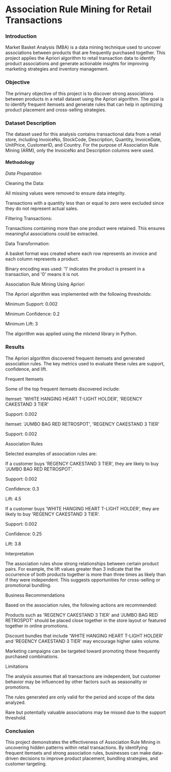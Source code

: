 # Association Rule Mining for Retail Transactions

### Introduction

Market Basket Analysis (MBA) is a data mining technique used to uncover associations between products that are frequently purchased together. This project applies the Apriori algorithm to retail transaction data to identify product associations and generate actionable insights for improving marketing strategies and inventory management.

### Objective

The primary objective of this project is to discover strong associations between products in a retail dataset using the Apriori algorithm. The goal is to identify frequent itemsets and generate rules that can help in optimizing product placement and cross-selling strategies.

### Dataset Description

The dataset used for this analysis contains transactional data from a retail store, including InvoiceNo, StockCode, Description, Quantity, InvoiceDate, UnitPrice, CustomerID, and Country. For the purpose of Association Rule Mining (ARM), only the InvoiceNo and Description columns were used.

#### Methodology

_Data Preparation_

Cleaning the Data:

All missing values were removed to ensure data integrity.

Transactions with a quantity less than or equal to zero were excluded since they do not represent actual sales.

Filtering Transactions:

Transactions containing more than one product were retained. This ensures meaningful associations could be extracted.

Data Transformation:

A basket format was created where each row represents an invoice and each column represents a product.

Binary encoding was used: '1' indicates the product is present in a transaction, and '0' means it is not.

Association Rule Mining Using Apriori

The Apriori algorithm was implemented with the following thresholds:

Minimum Support: 0.002

Minimum Confidence: 0.2

Minimum Lift: 3

The algorithm was applied using the mlxtend library in Python.

### Results

The Apriori algorithm discovered frequent itemsets and generated association rules. The key metrics used to evaluate these rules are support, confidence, and lift.

Frequent Itemsets

Some of the top frequent itemsets discovered include:

Itemset: 'WHITE HANGING HEART T-LIGHT HOLDER', 'REGENCY CAKESTAND 3 TIER'

Support: 0.002

Itemset: 'JUMBO BAG RED RETROSPOT', 'REGENCY CAKESTAND 3 TIER'

Support: 0.002

Association Rules

Selected examples of association rules are:

If a customer buys 'REGENCY CAKESTAND 3 TIER', they are likely to buy 'JUMBO BAG RED RETROSPOT'.

Support: 0.002

Confidence: 0.3

Lift: 4.5

If a customer buys 'WHITE HANGING HEART T-LIGHT HOLDER', they are likely to buy 'REGENCY CAKESTAND 3 TIER'.

Support: 0.002

Confidence: 0.25

Lift: 3.8

Interpretation

The association rules show strong relationships between certain product pairs. For example, the lift values greater than 3 indicate that the occurrence of both products together is more than three times as likely than if they were independent. This suggests opportunities for cross-selling or promotional bundling.

Business Recommendations

Based on the association rules, the following actions are recommended:

Products such as 'REGENCY CAKESTAND 3 TIER' and 'JUMBO BAG RED RETROSPOT' should be placed close together in the store layout or featured together in online promotions.

Discount bundles that include 'WHITE HANGING HEART T-LIGHT HOLDER' and 'REGENCY CAKESTAND 3 TIER' may encourage higher sales volume.

Marketing campaigns can be targeted toward promoting these frequently purchased combinations.

Limitations

The analysis assumes that all transactions are independent, but customer behavior may be influenced by other factors such as seasonality or promotions.

The rules generated are only valid for the period and scope of the data analyzed.

Rare but potentially valuable associations may be missed due to the support threshold.

### Conclusion

This project demonstrates the effectiveness of Association Rule Mining in uncovering hidden patterns within retail transactions. By identifying frequent itemsets and strong association rules, businesses can make data-driven decisions to improve product placement, bundling strategies, and customer targeting.


